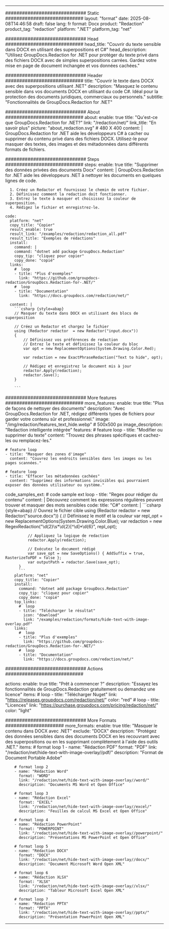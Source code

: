
---
############################# Static ############################
layout: "format"
date:  2025-08-08T14:46:58
draft: false
lang: fr
format: Docx
product: "Redaction"
product_tag: "redaction"
platform: ".NET"
platform_tag: "net"

############################# Head ############################
head_title: "Couvrir du texte sensible dans DOCX en utilisant des superpositions et C#"
head_description: "Utilisez GroupDocs.Redaction for .NET pour protéger du texte privé dans des fichiers DOCX avec de simples superpositions carrées. Gardez votre mise en page de document inchangée et vos données cachées."

############################# Header ############################
title: "Couvrir le texte dans DOCX avec des superpositions utilisant .NET" 
description: "Masquez le contenu sensible dans vos documents DOCX en utilisant du code C#. Idéal pour la protection des documents juridiques, commerciaux ou personnels."
subtitle: "Fonctionnalités de GroupDocs.Redaction for .NET" 

############################# About ############################
about:
    enable: true
    title: "Qu'est-ce que GroupDocs.Redaction for .NET?"
    link: "/redaction/net/"
    link_title: "En savoir plus"
    picture: "about_redaction.svg" # 480 X 400
    content: |
       GroupDocs.Redaction for .NET aide les développeurs C# à cacher ou supprimer du contenu privé dans des fichiers DOCX. Utilisez-le pour masquer des textes, des images et des métadonnées dans différents formats de fichiers.

############################# Steps ############################
steps:
    enable: true
    title: "Supprimer des données privées des documents Docx"
    content: |
      GroupDocs.Redaction for .NET aide les développeurs .NET à nettoyer les documents en quelques lignes de code.
      
      1. Créez un Redactor et fournissez le chemin de votre fichier.
      2. Définissez comment la redaction doit fonctionner.
      3. Entrez le texte à masquer et choisissez la couleur de superposition.
      4. Rédigez le fichier et enregistrez-le.
   
    code:
      platform: "net"
      copy_title: "Copier"
      result_enable: true
      result_link: "/examples/redaction/redaction_all.pdf"
      result_title: "Exemples de rédactions"
      install:
        command: |
        command: "dotnet add package GroupDocs.Redaction"
        copy_tip: "cliquez pour copier"
        copy_done: "copié"
      links:
        #  loop
        - title: "Plus d'exemples"
          link: "https://github.com/groupdocs-redaction/GroupDocs.Redaction-for-.NET/"
        #  loop
        - title: "Documentation"
          link: "https://docs.groupdocs.com/redaction/net/"
          
      content: |
        ```csharp {style=abap}
        // Masquer du texte dans DOCX en utilisant des blocs de superposition

        // Créez un Redactor et chargez le fichier
        using (Redactor redactor  = new Redactor("input.docx"))
        {
            // Définissez vos préférences de redaction
            // Entrez le texte et définissez la couleur du bloc
            var opt = new ReplacementOptions(System.Drawing.Color.Red);
            
            var redaction = new ExactPhraseRedaction("Text to hide", opt);

            // Rédigez et enregistrez le document mis à jour
            redactor.Apply(redaction);
            redactor.Save();
        }
        
        ```            


############################# More features ############################
more_features:
  enable: true
  title: "Plus de façons de nettoyer des documents"
  description: "Avec GroupDocs.Redaction for .NET, rédigez différents types de fichiers pour garder votre contenu sûr et professionnel."
  image: "/img/redaction/features_text_hide.webp" # 500x500 px
  image_description: "Redaction intelligente intégrée"
  features:
    # feature loop
    - title: "Modifier ou supprimer du texte"
      content: "Trouvez des phrases spécifiques et cachez-les ou remplacez-les."

    # feature loop
    - title: "Masquer des zones d'image"
      content: "Couvrez les endroits sensibles dans les images ou les pages scannées."

    # feature loop
    - title: "Effacer les métadonnées cachées"
      content: "Supprimez des informations invisibles qui pourraient exposer des données utilisateur ou système."
      
  code_samples_ext:
    # code sample ext loop
    - title: "Regex pour rédiger du contenu"
      content: |
        Découvrez comment les expressions régulières peuvent trouver et masquer des mots sensibles
      code:
        title: "C#"
        content: |
          ```csharp {style=abap}
          //  Ouvrez le fichier cible
          using (Redactor redactor  = new Redactor("source.docx"))
          {
              // Définissez le motif et la couleur
              var repl_opt = new ReplacementOptions(System.Drawing.Color.Blue);
              var redaction = new RegexRedaction("\\d{2}\\s*\\d{2}[^\\d]*\\d{6}", repl_opt);

              // Appliquez la logique de redaction
              redactor.Apply(redaction);

              // Exécutez le document rédigé
              var save_opt = new SaveOptions() { AddSuffix = true, RasterizeToPDF = false };
              var outputPath = redactor.Save(save_opt);
          }
          ```
        platform: "net"
        copy_title: "Copier"
        install:
          command: "dotnet add package GroupDocs.Redaction"
          copy_tip: "cliquez pour copier"
          copy_done: "copié"
        top_links:
          #  loop
          - title: "Télécharger le résultat"
            icon: "download"
            link: "/examples/redaction/formats/hide-text-with-image-overlay.pdf"
        links:
          #  loop
          - title: "Plus d'exemples"
            link: "https://github.com/groupdocs-redaction/GroupDocs.Redaction-for-.NET/"
          #  loop
          - title: "Documentation"
            link: "https://docs.groupdocs.com/redaction/net/"


############################# Actions ############################

actions:
  enable: true
  title: "Prêt à commencer ?"
  description: "Essayez les fonctionnalités de GroupDocs.Redaction gratuitement ou demandez une licence"
  items:
    #  loop
    - title: "Télécharger Nuget"
      link: "https://releases.groupdocs.com/redaction/net/"
      color: "red"
        #  loop
    - title: "Licences"
      link: "https://purchase.groupdocs.com/pricing/redaction/net/"
      color: "light"


############################# More Formats #####################
more_formats:
    enable: true
    title: "Masquer le contenu dans DOCX avec .NET"
    exclude: "DOCX"
    description: "Protégez des données sensibles dans des documents DOCX en les recouvrant avec des superpositions ou en les supprimant complètement à l'aide des outils .NET."
    items: 
        # format loop 1
        - name: "Rédaction PDF"
          format: "PDF"
          link: "/redaction/net/hide-text-with-image-overlay//pdf/"
          description: "Format de Document Portable Adobe"

        # format loop 2
        - name: "Rédaction Word"
          format: "WORD"
          link: "/redaction/net/hide-text-with-image-overlay//word/"
          description: "Documents MS Word et Open Office"
          
        # format loop 3
        - name: "Rédaction Excel"
          format: "EXCEL"
          link: "/redaction/net/hide-text-with-image-overlay//excel/"
          description: "Feuilles de calcul MS Excel et Open Office"

        # format loop 4
        - name: "Rédaction PowerPoint"
          format: "POWERPOINT"
          link: "/redaction/net/hide-text-with-image-overlay//powerpoint/"
          description: "Présentations MS PowerPoint et Open Office"

        # format loop 5
        - name: "Rédaction DOCX"
          format: "DOCX"
          link: "/redaction/net/hide-text-with-image-overlay//docx/"
          description: "Document Microsoft Word Open XML"
          
        # format loop 6
        - name: "Rédaction XLSX"
          format: "XLSX"
          link: "/redaction/net/hide-text-with-image-overlay//xlsx/"
          description: "Tableur Microsoft Excel Open XML"
          
        # format loop 7
        - name: "Rédaction PPTX"
          format: "PPTX"
          link: "/redaction/net/hide-text-with-image-overlay//pptx/"
          description: "Présentation PowerPoint Open XML"


---